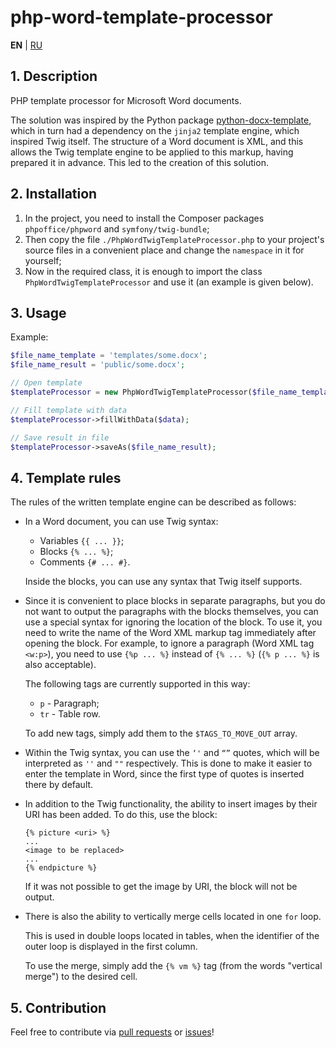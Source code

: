 # php-word-template-processor

**EN** | [RU](README_RU.md)

## 1. Description

PHP template processor for Microsoft Word documents.

The solution was inspired by the Python package [python-docx-template](https://github.com/elapouya/python-docx-template), which in turn had a dependency on the `jinja2` template engine, which inspired Twig itself. The structure of a Word document is XML, and this allows the Twig template engine to be applied to this markup, having prepared it in advance. This led to the creation of this solution.

## 2. Installation

1. In the project, you need to install the Composer packages `phpoffice/phpword` and `symfony/twig-bundle`;
2. Then copy the file `./PhpWordTwigTemplateProcessor.php` to your project's source files in a convenient place and change the `namespace` in it for yourself;
3. Now in the required class, it is enough to import the class `PhpWordTwigTemplateProcessor` and use it (an example is given below).

## 3. Usage

Example:

```php
$file_name_template = 'templates/some.docx';
$file_name_result = 'public/some.docx';

// Open template
$templateProcessor = new PhpWordTwigTemplateProcessor($file_name_template);

// Fill template with data
$templateProcessor->fillWithData($data);

// Save result in file
$templateProcessor->saveAs($file_name_result);
```

## 4. Template rules

The rules of the written template engine can be described as follows:

- In a Word document, you can use Twig syntax:

    - Variables `{{ ... }}`;
    - Blocks `{% ... %}`;
    - Comments `{# ... #}`.

    Inside the blocks, you can use any syntax that Twig itself supports.

- Since it is convenient to place blocks in separate paragraphs, but you do not want to output the paragraphs with the blocks themselves, you can use a special syntax for ignoring the location of the block. To use it, you need to write the name of the Word XML markup tag immediately after opening the block. For example, to ignore a paragraph (Word XML tag `<w:p>`), you need to use `{%p ... %}` instead of `{% ... %}` (`{% p ... %}` is also acceptable).

    The following tags are currently supported in this way:

    - `p` - Paragraph;
    - `tr` - Table row.

    To add new tags, simply add them to the `$TAGS_TO_MOVE_OUT` array.

- Within the Twig syntax, you can use the `‘'` and `“”` quotes, which will be interpreted as `''` and `""` respectively. This is done to make it easier to enter the template in Word, since the first type of quotes is inserted there by default.

- In addition to the Twig functionality, the ability to insert images by their URI has been added. To do this, use the block:

    ```twig
    {% picture <uri> %}
    ...
    <image to be replaced>
    ...
    {% endpicture %}
    ```

    If it was not possible to get the image by URI, the block will not be output.

- There is also the ability to vertically merge cells located in one `for` loop.

    This is used in double loops located in tables, when the identifier of the outer loop is displayed in the first column.

    To use the merge, simply add the `{% vm %}` tag (from the words "vertical merge") to the desired cell.

## 5. Contribution

Feel free to contribute via [pull requests](https://github.com/Nikolai2038/php-word-template-processor/pulls) or [issues](https://github.com/Nikolai2038/php-word-template-processor/issues)!
